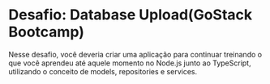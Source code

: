 # Desafio: Database Upload(GoStack Bootcamp)

Nesse desafio,  você deveria criar uma aplicação para continuar treinando o que você aprendeu até aquele momento
no Node.js junto ao TypeScript, utilizando o conceito de models, repositories e services.
